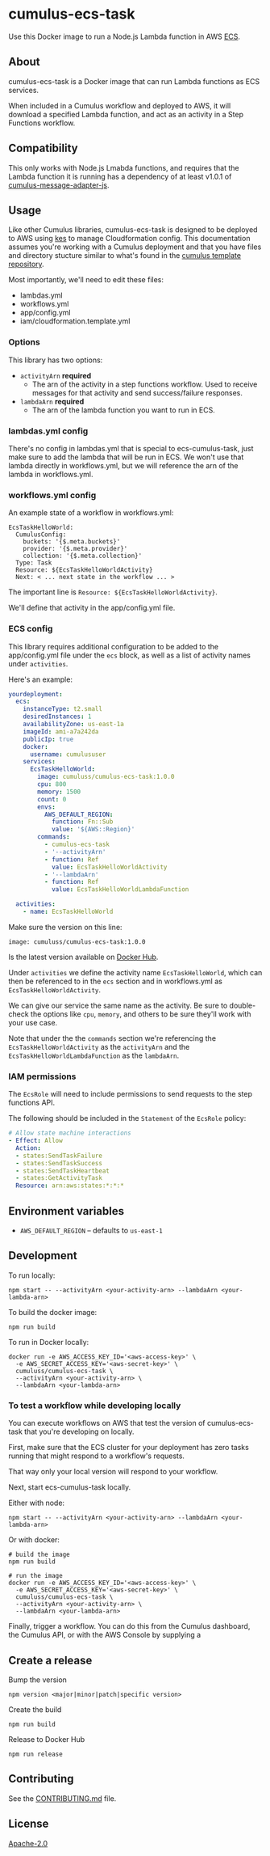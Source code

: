 # cumulus-ecs-task

Use this Docker image to run a Node.js Lambda function in AWS [ECS](https://aws.amazon.com/ecs/).

## About

cumulus-ecs-task is a Docker image that can run Lambda functions as ECS services.

When included in a Cumulus workflow and deployed to AWS, it will download a specified Lambda function, and act as an activity in a Step Functions workflow.

## Compatibility

This only works with Node.js Lmabda functions, and requires that the Lambda function it is running has a dependency of at least v1.0.1 of [cumulus-message-adapter-js](https://github.com/cumulus-nasa/cumulus-message-adapter-js).

## Usage

Like other Cumulus libraries, cumulus-ecs-task is designed to be deployed to AWS using [kes](https://github.com/developmentseed/kes) to manage Cloudformation config. This documentation assumes you're working with a Cumulus deployment and that you have files and directory stucture similar to what's found in the [cumulus template repository](https://github.com/cumulus-nasa/template-deploy).

Most importantly, we'll need to edit these files:

- lambdas.yml
- workflows.yml
- app/config.yml
- iam/cloudformation.template.yml

### Options

This library has two options:

- `activityArn` **required**
  - The arn of the activity in a step functions workflow. Used to receive messages for that activity and send success/failure responses.
- `lambdaArn` **required**
  - The arn of the lambda function you want to run in ECS.

### lambdas.yml config

There's no config in lambdas.yml that is special to ecs-cumulus-task, just make sure to add the lambda that will be run in ECS. We won't use that lambda directly in workflows.yml, but we will reference the arn of the lambda in workflows.yml.

### workflows.yml config

An example state of a workflow in workflows.yml:

```
EcsTaskHelloWorld:
  CumulusConfig:
    buckets: '{$.meta.buckets}'
    provider: '{$.meta.provider}'
    collection: '{$.meta.collection}'
  Type: Task
  Resource: ${EcsTaskHelloWorldActivity}
  Next: < ... next state in the workflow ... >
```

The important line is `Resource: ${EcsTaskHelloWorldActivity}`.

We'll define that activity in the app/config.yml file.

### ECS config

This library requires additional configuration to be added to the app/config.yml file under the `ecs` block, as well as a list of activity names under `activities`.

Here's an example:

```yml
yourdeployment:
  ecs:
    instanceType: t2.small
    desiredInstances: 1
    availabilityZone: us-east-1a
    imageId: ami-a7a242da
    publicIp: true
    docker: 
      username: cumulususer
    services:
      EcsTaskHelloWorld:
        image: cumuluss/cumulus-ecs-task:1.0.0
        cpu: 800
        memory: 1500
        count: 0
        envs:
          AWS_DEFAULT_REGION:
            function: Fn::Sub
            value: '${AWS::Region}'
        commands:
          - cumulus-ecs-task
          - '--activityArn'
          - function: Ref
            value: EcsTaskHelloWorldActivity
          - '--lambdaArn'
          - function: Ref
            value: EcsTaskHelloWorldLambdaFunction

  activities:
    - name: EcsTaskHelloWorld
```

Make sure the version on this line:

```
image: cumuluss/cumulus-ecs-task:1.0.0
```

Is the latest version available on [Docker Hub](https://hub.docker.com/r/cumuluss/cumulus-ecs-task/tags/).

Under `activities` we define the activity name `EcsTaskHelloWorld`, which can then be referenced to in the `ecs` section and in workflows.yml as `EcsTaskHelloWorldActivity`.

We can give our service the same name as the activity. Be sure to double-check the options like `cpu`, `memory`, and others to be sure they'll work with your use case.

Note that under the the `commands` section we're referencing the `EcsTaskHelloWorldActivity` as the `activityArn` and the `EcsTaskHelloWorldLambdaFunction` as the `lambdaArn`.


### IAM permissions

The `EcsRole` will need to include permissions to send requests to the step functions API.

The following should be included in the `Statement` of the `EcsRole` policy:

```yml
# Allow state machine interactions
- Effect: Allow
  Action:
  - states:SendTaskFailure
  - states:SendTaskSuccess
  - states:SendTaskHeartbeat
  - states:GetActivityTask
  Resource: arn:aws:states:*:*:*
```

## Environment variables

- `AWS_DEFAULT_REGION` – defaults to `us-east-1`

## Development

To run locally:

```
npm start -- --activityArn <your-activity-arn> --lambdaArn <your-lambda-arn>
```

To build the docker image:

```
npm run build
```

To run in Docker locally:

```
docker run -e AWS_ACCESS_KEY_ID='<aws-access-key>' \
  -e AWS_SECRET_ACCESS_KEY='<aws-secret-key>' \
  cumuluss/cumulus-ecs-task \
  --activityArn <your-activity-arn> \
  --lambdaArn <your-lambda-arn>
```

### To test a workflow while developing locally

You can execute workflows on AWS that test the version of cumulus-ecs-task that you're developing on locally.

First, make sure that the ECS cluster for your deployment has zero tasks running that might respond to a workflow's requests.

That way only your local version will respond to your workflow.

Next, start ecs-cumulus-task locally.

Either with node:

```
npm start -- --activityArn <your-activity-arn> --lambdaArn <your-lambda-arn>
```

Or with docker:

```
# build the image
npm run build

# run the image
docker run -e AWS_ACCESS_KEY_ID='<aws-access-key>' \
  -e AWS_SECRET_ACCESS_KEY='<aws-secret-key>' \
  cumuluss/cumulus-ecs-task \
  --activityArn <your-activity-arn> \
  --lambdaArn <your-lambda-arn>
```

Finally, trigger a workflow. You can do this from the Cumulus dashboard, the Cumulus API, or with the AWS Console by supplying a 

## Create a release

Bump the version

```
npm version <major|minor|patch|specific version>
```

Create the build

```
npm run build
```

Release to Docker Hub

```
npm run release
```

## Contributing

See the [CONTRIBUTING.md](CONTRIBUTING.md) file.

## License
[Apache-2.0](LICENSE)
